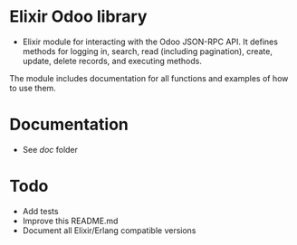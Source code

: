 # Elixir Odoo library

* Elixir module for interacting with the Odoo JSON-RPC API. It defines methods for logging in, search, read (including pagination), create, update, delete records, and executing methods.
 
The module includes documentation for all functions and examples of how to use them.

# Documentation

* See _doc_ folder


# Todo

* Add tests
* Improve this README.md
* Document all Elixir/Erlang compatible versions
